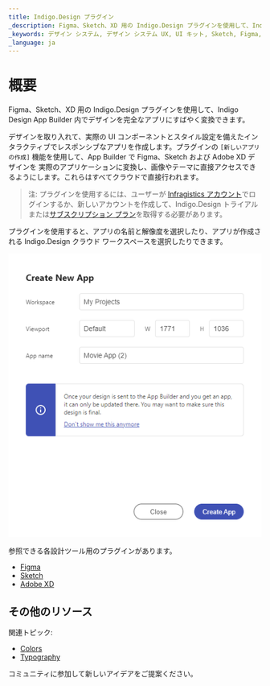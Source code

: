 ```yaml
---
title: Indigo.Design プラグイン
_description: Figma、Sketch、XD 用の Indigo.Design プラグインを使用して、Indigo Design App Builder 内でデザインを完全なアプリにすばやく変換できます。
_keywords: デザイン システム, デザイン システム UX, UI キット, Sketch, Figma, Adobe XD, Ignite UI for Angular, Sketch to Angular, Figma to Angular, XD to Angular, Angular デザイン システム, Sketch からのコードのエクスポート, Figma からのコードのエクスポート, エクスポートXD からのコード, Angular 用のデザイン キット, Sketch HTML, Figma to HTML, XD to HTML, Sketch UI キット, Figma UI キット, XD UI キット, Sketch テーマ, テーマ エディター
_language: ja
---
```


# 概要

Figma、Sketch、XD 用の Indigo.Design プラグインを使用して、Indigo Design App Builder 内でデザインを完全なアプリにすばやく変換できます。

デザインを取り入れて、実際の UI コンポーネントとスタイル設定を備えたインタラクティブでレスポンシブなアプリを作成します。プラグインの `[新しいアプリの作成]` 機能を使用して、App Builder で Figma、Sketch および Adobe XD デザインを 実際のアプリケーションに変換し、画像やテーマに直接アクセスできるようにします。これらはすべてクラウドで直接行われます。

> 注: プラグインを使用するには、ユーザーが [Infragistics アカウント](https://jp.infragistics.com/)でログインするか、新しいアカウントを作成して、Indigo.Design トライアルまたは[サブスクリプション プラン](https://jp.infragistics.com/products/indigo-design/pricing)を取得する必要があります。

プラグインを使用すると、アプリの名前と解像度を選択したり、アプリが作成される Indigo.Design クラウド ワークスペースを選択したりできます。

<img class="responsive-img" src="../images/create-from-common.png" />

参照できる各設計ツール用のプラグインがあります。
- [Figma](../plugins/figma-plugin.md)
- [Sketch](../plugins/sketch-plugin.md)
- [Adobe XD](../plugins/xd-plugin.md)

## その他のリソース

関連トピック:

- [Colors](../style/colors.md)
- [Typography](../style/typography.md)

コミュニティに参加して新しいアイデアをご提案ください。